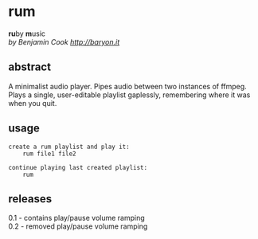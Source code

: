 # rum

**ru**by **m**usic\
*by Benjamin Cook <http://baryon.it>*

## abstract
A minimalist audio player. Pipes audio between two instances of ffmpeg. Plays a single, user-editable playlist gaplessly, remembering where it was when you quit.

## usage
	create a rum playlist and play it:
		rum file1 file2
	
	continue playing last created playlist:
		rum

## releases
0.1 - contains play/pause volume ramping\
0.2 - removed play/pause volume ramping 
